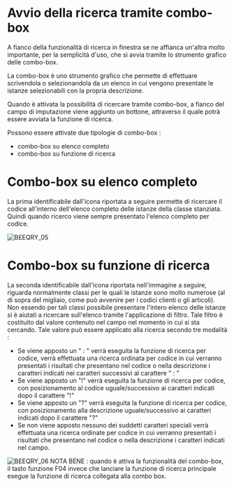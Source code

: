 # Avvio della ricerca tramite combo-box
A fianco della funzionalità di ricerca in finestra se ne affianca un'altra molto importante, per la semplicità d'uso, che si avvia tramite lo strumento grafico delle combo-box.

La combo-box è uno strumento grafico che permette di effettuare scrivendola o selezionandola da un elenco in cui vengono presentate le istanze selezionabili con la propria descrizione.

Quando è attivata la possibilità di ricercare tramite combo-box, a fianco del campo di imputazione viene aggiunto un bottone, attraverso il quale potrà essere avviata la funzione di ricerca.

Possono essere attivate due tipologie di combo-box : 
-  combo-box su elenco completo
-  combo-box su funzione di ricerca

# Combo-box su elenco completo

La prima identificabile dall'icona riportata a seguire permette di ricercare il codice all'interno dell'elenco completo delle istanze della classe stanziata. Quindi quando ricerco viene sempre presentato l'elenco completo per codice.

![B£EQRY_05](https://doc.smeup.com/immagini/B£EQRYA02B/BXEQRY_05.png)
# Combo-box su funzione di ricerca

La seconda identificabile dall'icona riportata nell'immagine a seguire, riguarda normalmente classi per le quali le istanze sono molto numerose (al di sopra del migliaio, come può avvenire per i codici clienti o gli articoli). Non essendo per tali classi possibile presentare l'intero elenco delle istanze si è aiutati a ricercare sull'elenco tramite l'applicazione di filtro. Tale filtro è costituito dal valore contenuto nel campo nel momento in cui si sta cercando. Tale valore può essere applicato alla ricerca secondo tre modalità : 
-  Se viene apposto un " : " verrà eseguita la funzione di ricerca per codice, verrà effettuata una ricerca ordinata per codice in cui verranno presentati i risultati che presentano nel codice o nella descrizione i caratteri indicati nei caratteri successivi al carattere " : "
-  Se viene apposto un "!" verrà eseguita la funzione di ricerca per codice, con posizionamento al codice uguale/successivo ai caratteri indicati dopo il carattere "!"
-  Se viene apposto un "?" verrà eseguita la funzione di ricerca per codice, con posizionamento alla descrizione uguale/successivo ai caratteri indicati dopo il carattere "?"
-  Se non viene apposto nessuno dei suddetti caratteri speciali verrà effettuata una ricerca ordinate per codice in cui verranno presentati i risultati che presentano nel codice o nella descrizione i caratteri indicati nel campo.

![B£EQRY_06](https://doc.smeup.com/immagini/B£EQRYA02B/BXEQRY_06.png)
NOTA BENE :  quando è attiva la funzionalità del combo-box, il tasto funzione F04 invece che lanciare la funzione di ricerca principale esegue la funzione di ricerca collegata alla combo box.

